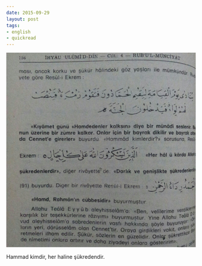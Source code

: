 ```yaml
---
date: 2015-09-29
layout: post
tags:
- english
- quickread
---
```


![](/images/tumblr_nvgp7o6vo71u3gx2to1_1280.jpg)

Hammad kimdir, her haline şükredendir.

